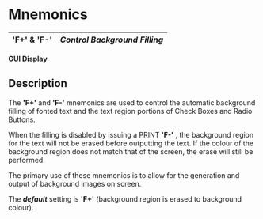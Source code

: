 # Mnemonics 

**'F+' & 'F-'** |  **_Control Background Filling_**  
---|---  
  
**GUI Display**

##  Description

The **'F+'** and **'F-'** mnemonics are used to control the automatic background filling of fonted text and the text region portions of Check Boxes and Radio Buttons.

When the filling is disabled by issuing a PRINT **'F-'** , the background region for the text will not be erased before outputting the text. If the colour of the background region does not match that of the screen, the erase will still be performed.

The primary use of these mnemonics is to allow for the generation and output of background images on screen.

The **_default_** setting is **'F+'** (background region is erased to background colour).
